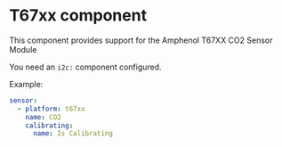 # T67xx component

This component provides support for the Amphenol T67XX CO2 Sensor Module

You need an `i2c:` component configured.

Example:
```yaml
sensor:
  - platform: t67xx
    name: CO2
    calibrating:
      name: Is Calibrating
```
